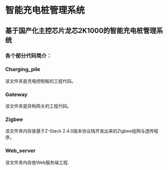 # 智能充电桩管理系统
## 基于国产化主控芯片龙芯2K1000的智能充电桩管理系统
### 各个部分代码简介：

### Charging_pile  
  该文件夹是充电控制板的工程代码。  
### Gateway
  该文件夹是异构网关的工程代码。  
### Zigbee
  该文件夹内存放基于Z-Stack 2.4.0版本协议栈开发出来的Zigbee组网与透传程序。  
### Web_server
  该文件夹内存放Web服务端工程.  
